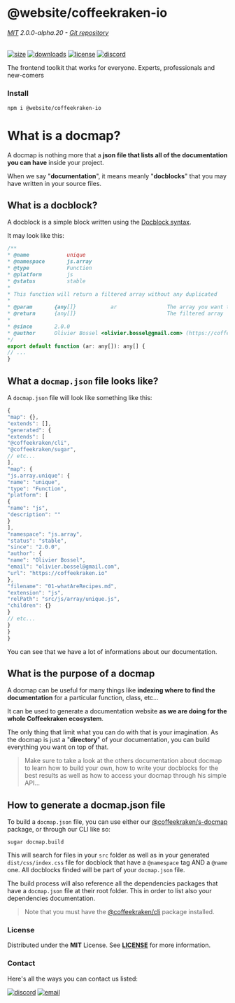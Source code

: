 
<!-- header -->
# @website/coffeekraken-io

###### [MIT](./license) 2.0.0-alpha.20 - [Git repository]()

<!-- shields -->
[![size](https://shields.io/bundlephobia/min/@website/coffeekraken-io?style=for-the-badge)](https://www.npmjs.com/package/@website/coffeekraken-io)
[![downloads](https://shields.io/npm/dm/@website/coffeekraken-io?style=for-the-badge)](https://www.npmjs.com/package/@website/coffeekraken-io)
[![license](https://shields.io/npm/l/@website/coffeekraken-io?style=for-the-badge)](./LICENSE)
[![discord](https://img.shields.io/discord/940362961682333767?color=5100FF&amp;label=Join%20us%20on%20Discord&amp;style=for-the-badge)](https://discord.gg/HzycksDJ)

<!-- description -->
The frontend toolkit that works for everyone. Experts, professionals and new-comers

<!-- install -->
### Install

```shell
npm i @website/coffeekraken-io
```

<!-- body -->

<!--
/**
* @name            Overview
* @namespace       doc.docmap
* @type            Markdown
* @platform        md
* @status          stable
* @menu            Documentation / Docmap           /doc/docmap/overview
*
* @since           2.0.0
* @author    Olivier Bossel <olivier.bossel@gmail.com> (https://coffeekraken.io)
*/
-->

# What is a docmap?

A docmap is nothing more that a **json file that lists all of the documentation you can have** inside your project.

When we say "**documentation**", it means meanly "**docblocks**" that you may have written in your source files.

## What is a docblock?

A docblock is a simple block written using the [Docblock syntax](https://en.wikipedia.org/wiki/Docblock).

It may look like this:

```js
/**
* @name            unique
* @namespace       js.array
* @type            Function
* @platform        js
* @status          stable
*
* This function will return a filtered array without any duplicated
*
* @param       {any[]}           ar                The array you want to filter
* @return      {any[]}                             The filtered array
*
* @since       2.0.0
* @author      Olivier Bossel <olivier.bossel@gmail.com> (https://coffeekraken.io)
*/
export default function (ar: any[]): any[] {
// ...
}
```

## What a `docmap.json` file looks like?

A `docmap.json` file will look like something like this:

```js
{
"map": {},
"extends": [],
"generated": {
"extends": [
"@coffeekraken/cli",
"@coffeekraken/sugar",
// etc...
],
"map": {
"js.array.unique": {
"name": "unique",
"type": "Function",
"platform": [
{
"name": "js",
"description": ""
}
],
"namespace": "js.array",
"status": "stable",
"since": "2.0.0",
"author": {
"name": "Olivier Bossel",
"email": "olivier.bossel@gmail.com",
"url": "https://coffeekraken.io"
},
"filename": "01-whatAreRecipes.md",
"extension": "js",
"relPath": "src/js/array/unique.js",
"children": {}
}
// etc...
}
}
}
```

You can see that we have a lot of informations about our documentation.

## What is the purpose of a docmap

A docmap can be useful for many things like **indexing where to find the documentation** for a particular function, class, etc...

It can be used to generate a documentation website **as we are doing for the whole Coffeekraken ecosystem**.

The only thing that limit what you can do with that is your imagination. As the docmap is just a "**directory**" of your documentation, you can build everything you want on top of that.

> Make sure to take a look at the others documentation about docmap to learn how to build your own, how to write your docblocks for the best results as well as how to access your docmap through his simple API...

## How to generate a docmap.json file

To build a `docmap.json` file, you can use either our [@coffeekraken/s-docmap](/package/@coffeekraken/s-docmap/doc/readme) package, or through our CLI like so:

```shell
sugar docmap.build
```

This will search for files in your `src` folder as well as in your generated `dist/css/index.css` file for docblock that have a `@namespace` tag AND a `@name` one.
All docblocks finded will be part of your `docmap.json` file.

The build process will also reference all the dependencies packages that have a `docmap.json` file at their root folder. This in order to list also your dependencies documentation.

> Note that you must have the [@coffeekraken/cli](/package/@coffeekraken/cli/doc/readme) package installed.


<!-- license -->
### License

Distributed under the **MIT** License. See **[LICENSE](./license)** for more information.

<!-- contact -->
### Contact

Here's all the ways you can contact us listed:

[![discord](https://img.shields.io/badge/Join%20us%20on%20discord-Join-blueviolet?style=[config.shieldsio.style]&amp;logo=discord)](https://discord.gg/HzycksDJ)
[![email](https://img.shields.io/badge/Email%20us-Go-green?style=[config.shieldsio.style]&amp;logo=Mail.Ru)](mailto:olivier.bossel@gmail.com)
